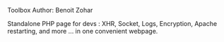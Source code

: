Toolbox
Author: Benoit Zohar

Standalone PHP page for devs : XHR, Socket, Logs, Encryption, Apache restarting, and more ... in one convenient webpage.